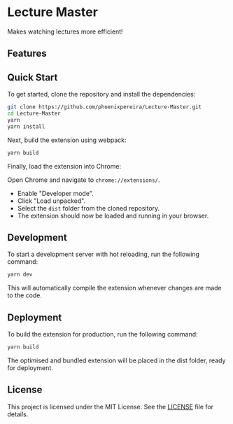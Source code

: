 # Lecture Master

Makes watching lectures more efficient!

## Features

## Quick Start
To get started, clone the repository and install the dependencies:

```bash
git clone https://github.com/phoenixpereira/Lecture-Master.git
cd Lecture-Master
yarn
yarn install
```

Next, build the extension using webpack:

```bash
yarn build
```

Finally, load the extension into Chrome:

Open Chrome and navigate to `chrome://extensions/`.
- Enable "Developer mode".
- Click "Load unpacked".
- Select the `dist` folder from the cloned repository.
- The extension should now be loaded and running in your browser.

## Development
To start a development server with hot reloading, run the following command:

```bash
yarn dev
```

This will automatically compile the extension whenever changes are made to the code.

## Deployment
To build the extension for production, run the following command:

```bash
yarn build
```

The optimised and bundled extension will be placed in the dist folder, ready for deployment.

## License
This project is licensed under the MIT License. See the [LICENSE](LICENSE) file for details.